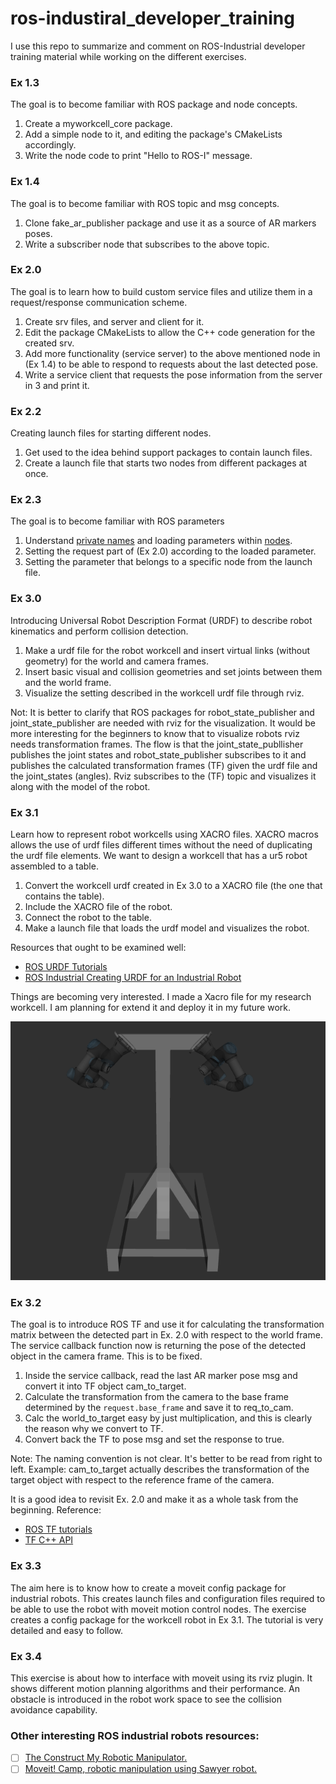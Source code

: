 # ros-industiral_developer_training
I use this repo to summarize and comment on ROS-Industrial developer training material while working on the different exercises.
 
### Ex 1.3 
The goal is to become familiar with ROS package and node concepts.
1. Create a myworkcell_core package.
2. Add a simple node to it, and editing the package's CMakeLists accordingly.
3. Write the node code to print "Hello to ROS-I" message.

### Ex 1.4 
The goal is to become familiar with ROS topic and msg concepts.
1. Clone fake_ar_publisher package and use it as a source of AR markers poses.
2. Write a subscriber node that subscribes to the above topic.

### Ex 2.0 
The goal is to learn how to build custom service files and utilize them in a request/response communication scheme.
1. Create srv files, and server and client for it.
2. Edit the package CMakeLists to allow the C++ code generation for the created srv.
3. Add more functionality (service server) to the above mentioned node in (Ex 1.4) to be able to respond to requests about the last detected pose.
4. Write a service client that requests the pose information from the server in 3 and print it.

### Ex 2.2
Creating launch files for starting different nodes.
1. Get used to the idea behind support packages to contain launch files.
2. Create a launch file that starts two nodes from different packages at once.
 
 
### Ex 2.3
The goal is to become familiar with ROS parameters
1. Understand [private names](http://wiki.ros.org/Names#Graph) and loading parameters within [nodes](http://wiki.ros.org/roscpp_tutorials/Tutorials/AccessingPrivateNamesWithNodeHandle).
2. Setting the request part of (Ex 2.0) according to the loaded parameter.
3. Setting the parameter that belongs to a specific node from the launch file. 


### Ex 3.0
Introducing Universal Robot Description Format (URDF) to describe robot kinematics and perform collision detection.
1. Make a urdf file for the robot workcell and insert virtual links (without geometry) for the world and camera frames.
2. Insert basic visual and collision geometries and set joints between them and the world frame.
3. Visualize the setting described in the workcell urdf file through rviz.

Not: It is better to clarify that ROS packages for robot_state_publisher and joint_state_publisher are needed with rviz for the visualization. It would be more interesting for the beginners to know that to visualize robots rviz needs transformation frames.
The flow is that the joint_state_publlisher publishes the joint states and robot_state_publisher subscribes to it and publishes the calculated transformation frames (TF) given the urdf file and the joint_states (angles). Rviz subscribes to the (TF) topic and visualizes it along with the model of the robot.

### Ex 3.1
Learn how to represent robot workcells using XACRO files. XACRO macros allows the use of urdf files different times without the need of duplicating the urdf file elements.
We want to design a workcell that has a ur5 robot assembled to a table.
1. Convert the workcell urdf created in Ex 3.0 to a XACRO file (the one that contains the table).
2. Include the XACRO file of the robot.
3. Connect the robot to the table.
4. Make a launch file that loads the urdf model and visualizes the robot.

Resources that ought to be examined well:
* [ROS URDF Tutorials](http://wiki.ros.org/urdf/Tutorials)
* [ROS Industrial Creating URDF for an Industrial Robot](http://wiki.ros.org/Industrial/Tutorials/Create%20a%20URDF%20for%20an%20Industrial%20Robot)


Things are becoming very interested. I made a Xacro file for my research workcell. 
I am planning for extend it and deploy it in my future work.

![text](./support-files/myresearchworkcell.png?raw=true "My research dual-arm workcell")


### Ex 3.2
The goal is to introduce ROS TF and use it for calculating the transformation matrix between the detected part in Ex. 2.0 with respect to the world frame.
The service callback function now is returning the pose of the detected object in the camera frame. This is to be fixed.
1. Inside the service callback, read the last AR marker pose msg and convert it into TF object cam_to_target.
2. Calculate the transformation from the camera to the base frame determined by the `request.base_frame` and save it to req_to_cam.
3. Calc the world_to_target easy by just multiplication, and this is clearly the reason why we convert to TF.
4. Convert back the TF to pose msg and set the response to true.

Note: 
The naming convention is not clear. It's better to be read from right to left.
Example: cam_to_target actually describes the transformation of the target object with respect to the reference frame of the camera.

It is a good idea to revisit Ex. 2.0 and make it as a whole task from the beginning.
Reference:
* [ROS TF tutorials](http://wiki.ros.org/tf/Tutorials)
* [TF C++ API](http://docs.ros.org/melodic/api/tf/html/c++/)

### Ex 3.3
The aim here is to know how to create a moveit config package for industrial robots. This creates launch files and configuration files required to be able to use the robot with moveit motion control nodes.
The exercise creates a config package for the workcell robot in Ex 3.1. The tutorial is very detailed and easy to follow.

### Ex 3.4
This exercise is about how to interface with moveit using its rviz plugin. It shows different motion planning algorithms and their performance. An obstacle is introduced in the robot work space to see the collision avoidance capability.





### Other interesting ROS industrial robots resources:
- [ ] [The Construct My Robotic Manipulator.](https://www.youtube.com/watch?v=Ale55LcdZeE&list=PLK0b4e05LnzYpDnNeWJcQLju7JfJFX-lk)
- [ ] [Moveit! Camp, robotic manipulation using Sawyer robot.](https://www.youtube.com/watch?v=3wnX7teWIFQ&list=PLK0b4e05LnzYkQR6N4qrSsn7f_L-DO3VP)
